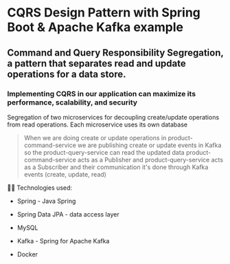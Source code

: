 # CQRS Design Pattern with Spring Boot &amp; Apache Kafka example
## Command and Query Responsibility Segregation, a pattern that separates read and update operations for a data store. 
### Implementing CQRS in our application can maximize its performance, scalability, and security

Segregation of two microservices for decoupling create/update operations from read operations. Each microservice uses its own database

> When we are doing create or update operations in product-command-service we are publishing create or update events in Kafka so the product-query-service can read the updated data
> product-command-service acts as a Publisher and product-query-service acts as a Subscriber and their communication it's done through Kafka events (create, update, read)

👨‍💻 Technologies used:
- Spring - Java Spring
* Spring Data JPA - data access layer
+ MySQL
- Kafka - Spring for Apache Kafka
* Docker




